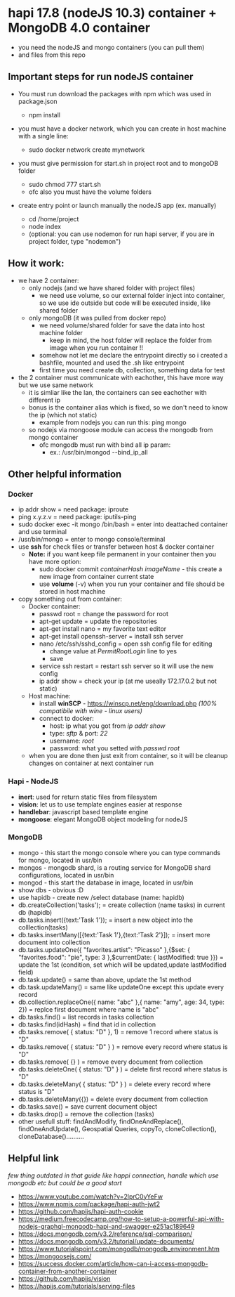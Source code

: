 # hapi 17.8 (nodeJS 10.3) container + MongoDB 4.0 container

* you need the nodeJS and mongo containers (you can pull them)
* and files from this repo

## Important steps for run nodeJS container

* You must run download the packages with npm which was used in package.json
    * npm install

* you must have a docker network, which you can create in host machine with a single line:
    * sudo docker network create mynetwork

* you must give permission for start.sh in project root and to mongoDB folder
    * sudo chmod 777 start.sh
    * ofc also you must have the volume folders

* create entry point or launch manually the nodeJS app (ex. manually)
    * cd /home/project
    * node index
    * (optional: you can use nodemon for run hapi server, if you are in project folder, type "nodemon")


## How it work:

* we have 2 container:
    * only nodejs (and we have shared folder with project files)
        * we need use volume, so our external folder inject into container, so we use ide outside but code will be executed inside, like shared folder
    * only mongoDB (it was pulled from docker repo)
        * we need volume/shared folder for save the data into host machine folder
            * keep in mind, the host folder will replace the folder from image when you run container !!
        * somehow not let me declare the entrypoint directly so i created a bashfile, mounted and used the .sh like entrypoint
        * first time you need create db, collection, something data for test
* the 2 container must communicate with eachother, this have more way but we use same network
    * it is simliar like the lan, the containers can see eachother with different ip
    * bonus is the container alias which is fixed, so we don't need to know the ip (which not static)
        * example from nodejs you can run this: ping mongo
    * so nodejs via mongoose module can access the mongodb from mongo container
        * ofc mongodb must run with bind all ip param:
             * ex.: /usr/bin/mongod --bind_ip_all


## Other helpful information

### Docker
* ip addr show = need package: iproute
* ping x.y.z.v = need package: iputils-ping
* sudo docker exec -it mongo /bin/bash = enter into deattached container and use terminal
* /usr/bin/mongo = enter to mongo console/terminal
* use **ssh** for check files or transfer between host & docker container
    * **Note:** if you want keep file permanent in your container then you have more option:
        * sudo docker commit *containerHash* *imageName* - this create a new image from container current state
        * use **volume** (-v) when you run your container and file should be stored in host machine
* copy something out from container:
    * Docker container:
        * passwd root = change the password for root
        * apt-get update = update the repositories
        * apt-get install nano = my favorite text editor
        * apt-get install openssh-server = install ssh server
        * nano /etc/ssh/sshd_config = open ssh config file for editing
            * change value at *PermitRootLogin* line to yes
            * save
        * service ssh restart = restart ssh server so it will use the new config
        * ip addr show = check your ip (at me useally 172.17.0.2 but not static)
    * Host machine:
        * install **winSCP** - https://winscp.net/eng/download.php *(100% compatibile with wine - linux users)*
        * connect to docker:
            * host: ip what you got from *ip addr show*
            * type: *sftp* & port: *22*
            * username: *root*
            * password: what you setted with *passwd root*
    * when you are done then just exit from container, so it will be cleanup changes on container at next container run



### Hapi - NodeJS
* **inert**: used for return static files from filesystem
* **vision**: let us to use template engines easier at response
* **handlebar**: javascript based template engine
* **mongoose**: elegant MongoDB object modeling for nodeJS

### MongoDB
* mongo - this start the mongo console where you can type commands for mongo, located in usr/bin
* mongos - mongodb shard, is a routing service for MongoDB shard configurations, located in usr/bin
* mongod - this start the database in image, located in usr/bin
* show dbs - obvious :D
* use hapidb - create new /select database (name: hapidb)
* db.createCollection('tasks'); = create collection (name tasks) in current db (hapidb)
* db.tasks.insert({text:'Task 1'}); = insert a new object into the colllection(tasks)
* db.tasks.insertMany([{text:'Task 1'},{text:'Task 2'}]); = insert more document into collection
* db.tasks.updateOne({ "favorites.artist": "Picasso" },{$set: { "favorites.food": "pie", type: 3 },$currentDate: { lastModified: true }}) = update the 1st (condition, set which will be updated,update lastModified field)
* db.task.update() = same than above, update the 1st method
* db.task.updateMany() = same like updateOne except this update every record
* db.collection.replaceOne({ name: "abc" },{ name: "amy", age: 34, type: 2}) = replce first document where name is "abc"
* db.tasks.find() = list records in tasks collection
* db.tasks.find(idHash) = find that id in collection
* db.tasks.remove( { status: "D" }, 1) = remove 1 record where status is "D"
* db.tasks.remove( { status: "D" } ) = remove every record where status is "D"
* db.tasks.remove( {} ) = remove every document from collection
* db.tasks.deleteOne( { status: "D" } ) = delete first record where status is "D"
* db.tasks.deleteMany( { status: "D" } ) = delete every record where status is "D"
* db.tasks.deleteMany({}) = delete every document from collection
* db.tasks.save() = save current document object
* db.tasks.drop() = remove the collection (tasks)
* other usefull stuff: findAndModify, findOneAndReplace(), findOneAndUpdate(), Geospatial Queries, copyTo, cloneCollection(), cloneDatabase()..........



## Helpful link

*few thing outdated in that guide like happi connection, handle which use mongodb etc but could be a good start*

* https://www.youtube.com/watch?v=2lprC0yYeFw
* https://www.npmjs.com/package/hapi-auth-jwt2
* https://github.com/hapijs/hapi-auth-cookie
* https://medium.freecodecamp.org/how-to-setup-a-powerful-api-with-nodejs-graphql-mongodb-hapi-and-swagger-e251ac189649
* https://docs.mongodb.com/v3.2/reference/sql-comparison/
* https://docs.mongodb.com/v3.2/tutorial/update-documents/
* https://www.tutorialspoint.com/mongodb/mongodb_environment.htm
* https://mongoosejs.com/
* https://success.docker.com/article/how-can-i-access-mongodb-container-from-another-container
* https://github.com/hapijs/vision
* https://hapijs.com/tutorials/serving-files
